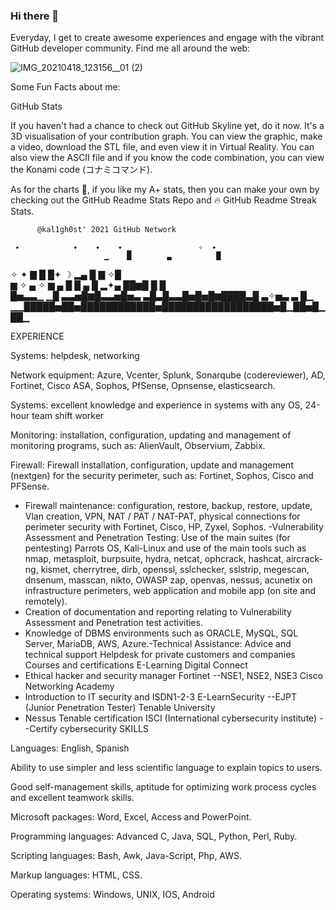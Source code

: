 ### Hi there 👋

<!--
**kal1gh0st/kal1gh0st** is a ✨ _special_ ✨ repository because its `README.md` (this file) appears on your GitHub profile.

Here are some ideas to get you started:

- 🔭 I’m currently working on ...
- 🌱 I’m currently learning ...
- 👯 I’m looking to collaborate on ...
- 🤔 I’m looking for help with ...
- 💬 Ask me about ...
- 📫 How to reach me: ...
- 😄 Pronouns: ...
- ⚡ Fun fact: ...
-->

Everyday, I get to create awesome experiences and engage with the vibrant GitHub developer community. 
Find me all around the web:

![IMG_20210418_123156__01 (2)](https://user-images.githubusercontent.com/56889513/128597491-26d1c9e2-7e6b-40b2-ab4a-4b6d35192496.jpg)


Some Fun Facts about me:

GitHub Stats

If you haven't had a chance to check out GitHub Skyline yet, do it now. It's a 3D visualisation of your contribution graph. You can view the graphic, make a video, download the STL file, and even view it in Virtual Reality. You can also view the ASCII file and if you know the code combination, you can view the Konami code (コナミコマンド).

As for the charts 🥧, if you like my A+ stats, then you can make your own by checking out the GitHub Readme Stats Repo and 🔥 GitHub Readme Streak Stats.

          @kal1gh0st' 2021 GitHub Network          

     ✦            ✦    ✦    ✦ ▁               ✧  ✦   
                         ▁    █        ▃          █  
 ✧    ✦             ▇    █    █✦  ☽ ▂▄ █ ▇       ✧█  
  ▆  ✧   ▄ ✧  ▆ ▄   █    █ ▄  █ ▂✦▄ ██▆█ █        █  
  █▅▃▃▁ ▁█ ▃▃▅█▆█▃▃▅█▅▃ ▃█▃█▃▃█▅█▅█▆████▃█ ▃✧▅▃ ▃ █▁ 
▁▁█████▅██▅████████████▅██████████████████▅█▁██▅█▁██▁



EXPERIENCE

Systems: helpdesk, networking

Network equipment: Azure, Vcenter, Splunk, Sonarqube (codereviewer), AD, Fortinet, Cisco ASA, Sophos, PfSense, Opnsense, elasticsearch.

Systems: excellent knowledge and experience in systems with any OS, 24-hour team shift worker

Monitoring: installation, configuration, updating and management of monitoring programs, such as: AlienVault, Observium, Zabbix.

Firewall: Firewall installation, configuration, update and management (nextgen) for the security perimeter, such as: Fortinet, Sophos, Cisco and PFSense.
- Firewall maintenance: configuration, restore, backup, restore, update, Vlan creation, VPN, NAT / PAT / NAT-PAT, physical connections for perimeter security with Fortinet, Cisco, HP, Zyxel, Sophos.
-Vulnerability Assessment and Penetration Testing: Use of the main suites (for pentesting) Parrots OS, Kali-Linux and use of the main tools such as nmap, metasploit, burpsuite, hydra, netcat, ophcrack, hashcat, aircrack-ng, kismet, cherrytree, dirb, openssl, sslchecker, sslstrip, megescan, dnsenum, masscan, nikto, OWASP zap, openvas, nessus, acunetix on infrastructure perimeters, web application and mobile app (on site and remotely).
- Creation of documentation and reporting relating to Vulnerability Assessment and Penetration test
activities.
- Knowledge of DBMS environments such as ORACLE, MySQL, SQL Server, MariaDB, AWS, Azure.-Technical
Assistance: Advice and technical support Helpdesk for private customers and companies
Courses and certifications
E-Learning Digital Connect
- Ethical hacker and security manager
Fortinet
--NSE1, NSE2, NSE3
Cisco Networking Academy
- Introduction to IT security and ISDN1-2-3
E-LearnSecurity
--EJPT (Junior Penetration Tester)
Tenable University
- Nessus Tenable certification
ISCI (International cybersecurity institute)
--Certify cybersecurity
SKILLS

Languages: English, Spanish

Ability to use simpler and less scientific language to explain topics to users.

Good self-management skills, aptitude for optimizing work process cycles and excellent teamwork skills.

Microsoft packages: Word, Excel, Access and PowerPoint.

Programming languages: Advanced C, Java, SQL, Python, Perl, Ruby.

Scripting languages: Bash, Awk, Java-Script, Php, AWS.

Markup languages: HTML, CSS.

Operating systems: Windows, UNIX, IOS, Android


